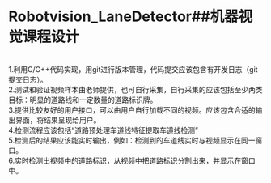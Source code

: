 # Robotvision_LaneDetector##机器视觉课程设计
<br>1.利用C/C++代码实现，用git进行版本管理，代码提交应该包含有开发日志（git提交日志）。
<br>2.测试和验证视频样本由老师提供，也可自行采集，自行采集的应该包括至少两类目标：明显的道路线和一定数量的道路标识牌。
<br>3.提供比较友好的用户接口，可以由用户自行加载不同的视频。应该包含合适的输出界面，将结果呈现给用户。
<br>4.检测流程应该包括“道路预处理车道线特征提取车道线检测”
<br>5.检测后的结果应该能实时输出，例如：检测到的车道线实时与视频显示在同一窗口。
<br>6.实时检测出视频中的道路标识，从视频中把道路标识分割出来，并显示在窗口中。
